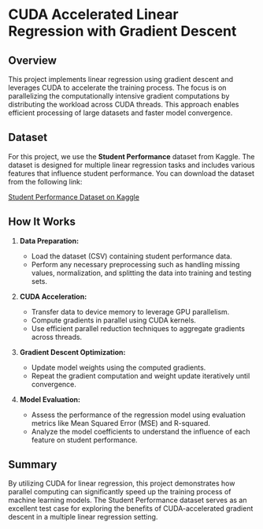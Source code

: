 # CUDA Accelerated Linear Regression with Gradient Descent

## Overview
This project implements linear regression using gradient descent and leverages CUDA to accelerate the training process. The focus is on parallelizing the computationally intensive gradient computations by distributing the workload across CUDA threads. This approach enables efficient processing of large datasets and faster model convergence.

## Dataset
For this project, we use the **Student Performance** dataset from Kaggle. The dataset is designed for multiple linear regression tasks and includes various features that influence student performance. You can download the dataset from the following link:

[Student Performance Dataset on Kaggle](https://www.kaggle.com/datasets/nikhil7280/student-performance-multiple-linear-regression?resource=download)

## How It Works

1. **Data Preparation:**  
   - Load the dataset (CSV) containing student performance data.
   - Perform any necessary preprocessing such as handling missing values, normalization, and splitting the data into training and testing sets.

2. **CUDA Acceleration:**  
   - Transfer data to device memory to leverage GPU parallelism.
   - Compute gradients in parallel using CUDA kernels.
   - Use efficient parallel reduction techniques to aggregate gradients across threads.

3. **Gradient Descent Optimization:**  
   - Update model weights using the computed gradients.
   - Repeat the gradient computation and weight update iteratively until convergence.

4. **Model Evaluation:**  
   - Assess the performance of the regression model using evaluation metrics like Mean Squared Error (MSE) and R-squared.
   - Analyze the model coefficients to understand the influence of each feature on student performance.

## Summary
By utilizing CUDA for linear regression, this project demonstrates how parallel computing can significantly speed up the training process of machine learning models. The Student Performance dataset serves as an excellent test case for exploring the benefits of CUDA-accelerated gradient descent in a multiple linear regression setting.

